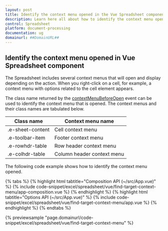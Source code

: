 ```yaml
---
layout: post
title: Identify the context menu opened in the Vue Spreadsheet component | Syncfusion
description: Learn here all about how to identify the context menu opened in Syncfusion Vue Spreadsheet component of Syncfusion Essential JS 2 and more. 
control: Spreadsheet
platform: document-processing
documentation: ug
domainurl: ##DomainURL##
---
```


## Identify the context menu opened in Vue Spreadsheet component

The Spreadsheet includes several context menus that will open and display depending on the action. When you right-click on a cell, for example, a context menu with options related to the cell element appears.

The class name returned by the [contextMenuBeforeOpen](https://ej2.syncfusion.com/vue/documentation/api/spreadsheet/#contextmenubeforeopen) event can be used to identify the context menu that is opened. The context menus and their class names are tabulated below.

| Class name | Context menu name |
|-------|---------|
| .e-sheet-content | Cell context menu |
| .e-toolbar-item | Footer context menu |
| .e-rowhdr-table | Row header context menu |
| .e-colhdr-table | Column header context menu |

The following code example shows how to identify the context menu opened.

{% tabs %}
{% highlight html tabtitle="Composition API (~/src/App.vue)" %}
{% include code-snippet/excel/spreadsheet/vue/find-target-context-menu/app-composition.vue %}
{% endhighlight %}
{% highlight html tabtitle="Options API (~/src/App.vue)" %}
{% include code-snippet/excel/spreadsheet/vue/find-target-context-menu/app.vue %}
{% endhighlight %}
{% endtabs %}
        
{% previewsample "page.domainurl/code-snippet/excel/spreadsheet/vue/find-target-context-menu" %}